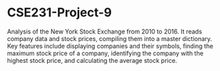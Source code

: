 # CSE231-Project-9
Analysis of the New York Stock Exchange from 2010 to 2016. It reads company data and stock prices, compiling them into a master dictionary. Key features include displaying companies and their symbols, finding the maximum stock price of a company, identifying the company with the highest stock price, and calculating the average stock price.
